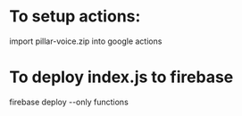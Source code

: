 # To setup actions:

import pillar-voice.zip into google actions

# To deploy index.js to firebase

firebase deploy --only functions
